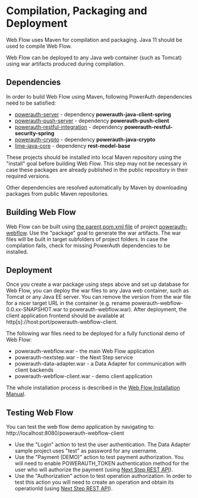 # Compilation, Packaging and Deployment

Web Flow uses Maven for compilation and packaging. Java 11 should be used to compile Web Flow.

Web Flow can be deployed to any Java web container (such as Tomcat) using war artifacts produced during compilation.

## Dependencies

In order to build Web Flow using Maven, following PowerAuth dependencies need to be satisfied:

* [powerauth-server](https://github.com/wultra/powerauth-server) - dependency **powerauth-java-client-spring**
* [powerauth-push-server](https://github.com/wultra/powerauth-push-server) - dependency **powerauth-push-client**
* [powerauth-restful-integration](https://github.com/wultra/powerauth-restful-integration) - dependency **powerauth-restful-security-spring**
* [powerauth-crypto](https://github.com/wultra/powerauth-crypto) - dependency **powerauth-java-crypto**
* [lime-java-core](https://github.com/wultra/lime-java-core) - dependency **rest-model-base**

These projects should be installed into local Maven repository using the "install" goal before building Web Flow. This step may not be necessary in case these packages are already published in the public repository in their required versions.

Other dependencies are resolved automatically by Maven by downloading packages from public Maven repositories.

## Building Web Flow

Web Flow can be built using [the parent pom.xml file](../pom.xml) of project [powerauth-webflow](https://github.com/wultra/powerauth-webflow#docucheck-keep-link). Use the "package" goal to generate the war artifacts. The war files will be built in target subfolders of project folders. In case the compilation fails, check for missing PowerAuth dependencies to be installed.

## Deployment

Once you create a war package using steps above and set up database for Web Flow, you can deploy the war files to any Java web container, such as Tomcat or any Java EE server. You can remove the version from the war file for a nicer target URL in the container (e.g. rename powerauth-webflow-0.0.xx-SNAPSHOT.war to powerauth-webflow.war). After deployment, the client application frontend should be available at http[s]://host:port/powerauth-webflow-client.

The following war files need to be deployed for a fully functional demo of Web Flow:
* powerauth-webflow.war - the main Web Flow application
* powerauth-nextstep.war - the Next Step service
* powerauth-data-adapter.war - a Data Adapter for communication with client backends
* powerauth-webflow-client.war - demo client application

The whole installation process is described in the [Web Flow Installation Manual](./Web-Flow-Installation-Manual.md).

## Testing Web Flow

You can test the web flow demo application by navigating to: http://localhost:8080/powerauth-webflow-client

* Use the "Login" action to test the user authentication. The Data Adapter sample project uses "test" as password for any username.
* Use the "Payment (DEMO)" action to test payment authorization. You will need to enable POWERAUTH_TOKEN authentication method for the user who will authorize the payment (using [Next Step REST API](./Next-Step-Server-REST-API-Reference.md#enable-an-authentication-method-for-given-user)).
* Use the "Authorization" action to test operation authorization. In order to test this action you will need to create an operation and obtain its operationId (using [Next Step REST API](./Next-Step-Server-REST-API-Reference.md#create-an-operation)).
